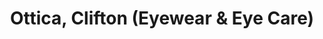 ---
title: "Ottica, Clifton (Eyewear & Eye Care)"
url: /karachi/ottica-clifton-eyewear-and-eye-care/
shop: optician
---